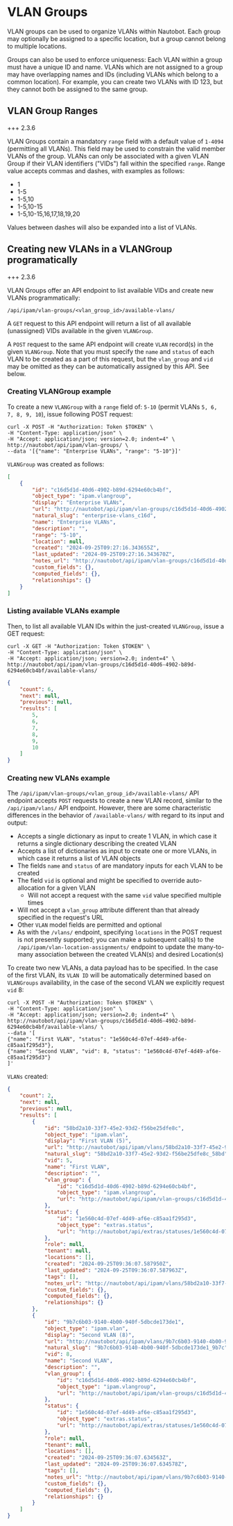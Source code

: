 # VLAN Groups

VLAN groups can be used to organize VLANs within Nautobot. Each group may optionally be assigned to a specific location, but a group cannot belong to multiple locations.

Groups can also be used to enforce uniqueness: Each VLAN within a group must have a unique ID and name. VLANs which are not assigned to a group may have overlapping names and IDs (including VLANs which belong to a common location). For example, you can create two VLANs with ID 123, but they cannot both be assigned to the same group.

## VLAN Group Ranges

+++ 2.3.6

VLAN Groups contain a mandatory `range` field with a default value of `1-4094` (permitting all VLANs). This field may be used to constrain the valid member VLANs of the group. VLANs can only be associated with a given VLAN Group if their VLAN identifiers ("VIDs") fall within the specified `range`.
Range value accepts commas and dashes, with examples as follows:

* 1
* 1-5
* 1-5,10
* 1-5,10-15
* 1-5,10-15,16,17,18,19,20

Values between dashes will also be expanded into a list of VLANs.

## Creating new VLANs in a VLANGroup programatically

+++ 2.3.6

VLAN Groups offer an API endpoint to list available VIDs and create new VLANs programmatically:

`/api/ipam/vlan-groups/<vlan_group_id>/available-vlans/`

A `GET` request to this API endpoint will return a list of all available (unassigned) VIDs available in the given `VLANGroup`.

A `POST` request to the same API endpoint will create `VLAN` record(s) in the given `VLANGroup`. Note that you must specify the `name` and `status` of each VLAN to be created as a part of this request, but the `vlan_group` and `vid` may be omitted as they can be automatically assigned by this API. See below.

### Creating VLANGroup example

To create a new `VLANGroup` with a `range` field of: `5-10` (permit VLANs `5, 6, 7, 8, 9, 10`), issue following POST request:

```no-highlight
curl -X POST -H "Authorization: Token $TOKEN" \
-H "Content-Type: application/json" \
-H "Accept: application/json; version=2.0; indent=4" \
http://nautobot/api/ipam/vlan-groups/ \
--data '[{"name": "Enterprise VLANs", "range": "5-10"}]'
```

`VLANGroup` was created as follows:

```json
[
    {
        "id": "c16d5d1d-40d6-4902-b89d-6294e60cb4bf",
        "object_type": "ipam.vlangroup",
        "display": "Enterprise VLANs",
        "url": "http://nautobot/api/ipam/vlan-groups/c16d5d1d-40d6-4902-b89d-6294e60cb4bf/",
        "natural_slug": "enterprise-vlans_c16d",
        "name": "Enterprise VLANs",
        "description": "",
        "range": "5-10",
        "location": null,
        "created": "2024-09-25T09:27:16.343655Z",
        "last_updated": "2024-09-25T09:27:16.343670Z",
        "notes_url": "http://nautobot/api/ipam/vlan-groups/c16d5d1d-40d6-4902-b89d-6294e60cb4bf/notes/",
        "custom_fields": {},
        "computed_fields": {},
        "relationships": {}
    }
]
```

### Listing available VLANs example

Then, to list all available VLAN IDs within the just-created `VLANGroup`, issue a GET request:

```no-highlight
curl -X GET -H "Authorization: Token $TOKEN" \
-H "Content-Type: application/json" \
-H "Accept: application/json; version=2.0; indent=4" \
http://nautobot/api/ipam/vlan-groups/c16d5d1d-40d6-4902-b89d-6294e60cb4bf/available-vlans/
```

```json
{
    "count": 6,
    "next": null,
    "previous": null,
    "results": [
        5,
        6,
        7,
        8,
        9,
        10
    ]
}
```

### Creating new VLANs example

The `/api/ipam/vlan-groups/<vlan_group_id>/available-vlans/` API endpoint accepts `POST` requests to create a new VLAN record, similar to the `/api/ipam/vlans/` API endpoint. However, there are some characteristic differences in the behavior of `/available-vlans/` with regard to its input and output:

* Accepts a single dictionary as input to create 1 VLAN, in which case it returns a single dictionary describing the created VLAN
* Accepts a list of dictionaries as input to create one or more VLANs, in which case it returns a list of VLAN objects
* The fields `name` and `status` of are mandatory inputs for each VLAN to be created
* The field `vid` is optional and might be specified to override auto-allocation for a given VLAN
    * Will not accept a request with the same `vid` value specified multiple times
* Will not accept a `vlan_group` attribute different than that already specified in the request's URL
* Other `VLAN` model fields are permitted and optional
* As with the `/vlans/` endpoint, specifying `locations` in the POST request is not presently supported; you can make a subsequent call(s) to the `/api/ipam/vlan-location-assignments/` endpoint to update the many-to-many association between the created VLAN(s) and desired Location(s)

To create two new VLANs, a data payload has to be specified. In the case of the first VLAN, its `VLAN ID` will be automatically determined based on `VLANGroups` availability, in the case of the second VLAN we explicitly request `vid` 8:

```no-highlight
curl -X POST -H "Authorization: Token $TOKEN" \
-H "Content-Type: application/json" \
-H "Accept: application/json; version=2.0; indent=4" \
http://nautobot/api/ipam/vlan-groups/c16d5d1d-40d6-4902-b89d-6294e60cb4bf/available-vlans/ \
--data '[
{"name": "First VLAN", "status": "1e560c4d-07ef-4d49-af6e-c85aa1f295d3"},
{"name": "Second VLAN", "vid": 8, "status": "1e560c4d-07ef-4d49-af6e-c85aa1f295d3"}
]'
```

`VLANs` created:

```json
{
    "count": 2,
    "next": null,
    "previous": null,
    "results": [
        {
            "id": "58bd2a10-33f7-45e2-93d2-f56be25dfe8c",
            "object_type": "ipam.vlan",
            "display": "First VLAN (5)",
            "url": "http://nautobot/api/ipam/vlans/58bd2a10-33f7-45e2-93d2-f56be25dfe8c/",
            "natural_slug": "58bd2a10-33f7-45e2-93d2-f56be25dfe8c_58bd",
            "vid": 5,
            "name": "First VLAN",
            "description": "",
            "vlan_group": {
                "id": "c16d5d1d-40d6-4902-b89d-6294e60cb4bf",
                "object_type": "ipam.vlangroup",
                "url": "http://nautobot/api/ipam/vlan-groups/c16d5d1d-40d6-4902-b89d-6294e60cb4bf/"
            },
            "status": {
                "id": "1e560c4d-07ef-4d49-af6e-c85aa1f295d3",
                "object_type": "extras.status",
                "url": "http://nautobot/api/extras/statuses/1e560c4d-07ef-4d49-af6e-c85aa1f295d3/"
            },
            "role": null,
            "tenant": null,
            "locations": [],
            "created": "2024-09-25T09:36:07.587950Z",
            "last_updated": "2024-09-25T09:36:07.587963Z",
            "tags": [],
            "notes_url": "http://nautobot/api/ipam/vlans/58bd2a10-33f7-45e2-93d2-f56be25dfe8c/notes/",
            "custom_fields": {},
            "computed_fields": {},
            "relationships": {}
        },
        {
            "id": "9b7c6b03-9140-4b00-940f-5dbcde173de1",
            "object_type": "ipam.vlan",
            "display": "Second VLAN (8)",
            "url": "http://nautobot/api/ipam/vlans/9b7c6b03-9140-4b00-940f-5dbcde173de1/",
            "natural_slug": "9b7c6b03-9140-4b00-940f-5dbcde173de1_9b7c",
            "vid": 8,
            "name": "Second VLAN",
            "description": "",
            "vlan_group": {
                "id": "c16d5d1d-40d6-4902-b89d-6294e60cb4bf",
                "object_type": "ipam.vlangroup",
                "url": "http://nautobot/api/ipam/vlan-groups/c16d5d1d-40d6-4902-b89d-6294e60cb4bf/"
            },
            "status": {
                "id": "1e560c4d-07ef-4d49-af6e-c85aa1f295d3",
                "object_type": "extras.status",
                "url": "http://nautobot/api/extras/statuses/1e560c4d-07ef-4d49-af6e-c85aa1f295d3/"
            },
            "role": null,
            "tenant": null,
            "locations": [],
            "created": "2024-09-25T09:36:07.634563Z",
            "last_updated": "2024-09-25T09:36:07.634578Z",
            "tags": [],
            "notes_url": "http://nautobot/api/ipam/vlans/9b7c6b03-9140-4b00-940f-5dbcde173de1/notes/",
            "custom_fields": {},
            "computed_fields": {},
            "relationships": {}
        }
    ]
}
```

